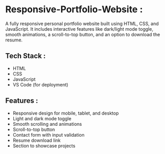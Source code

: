 # Responsive-Portfolio-Website **:**

A fully responsive personal portfolio website built using HTML, CSS, and JavaScript. It includes interactive features like dark/light mode toggle, smooth animations, a scroll-to-top button, and an option to download the resume.

## Tech Stack **:**
- HTML
- CSS
- JavaScript
- VS Code (for deployment)

## Features **:**
- Responsive design for mobile, tablet, and desktop
- Light and dark mode toggle
- Smooth scrolling and animations
- Scroll-to-top button
- Contact form with input validation
- Resume download link
- Section to showcase projects
  

